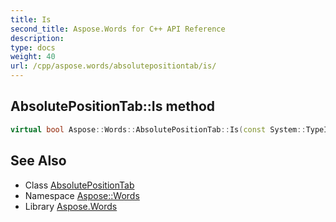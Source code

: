 ```yaml
---
title: Is
second_title: Aspose.Words for C++ API Reference
description: 
type: docs
weight: 40
url: /cpp/aspose.words/absolutepositiontab/is/
---
```

## AbsolutePositionTab::Is method




```cpp
virtual bool Aspose::Words::AbsolutePositionTab::Is(const System::TypeInfo &target) const override
```

## See Also

* Class [AbsolutePositionTab](../)
* Namespace [Aspose::Words](../../)
* Library [Aspose.Words](../../../)
